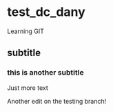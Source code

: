 # test_dc_dany
Learning GIT

## subtitle

### this is another subtitle


Just more text


Another edit on the testing branch!

